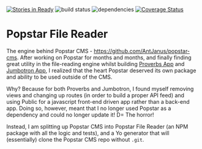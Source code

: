 [![Stories in Ready](https://badge.waffle.io/antjanus/popstar-file-reader.png?label=ready&title=Ready)](https://waffle.io/antjanus/popstar-cms)
![build status](https://travis-ci.org/AntJanus/popstar-file-reader.svg?branch=master) ![dependencies](https://david-dm.org/antjanus/popstar-file-reader.png) [![Coverage Status](https://coveralls.io/repos/AntJanus/popstar-file-reader/badge.png?branch=code-coverage)](https://coveralls.io/r/AntJanus/popstar-cms?branch=code-coverage)

Popstar File Reader
===================

The engine behind Popstar CMS - https://github.com/AntJanus/popstar-cms. After working on Popstar for months and months, and finally finding great utility in the file-reading engine whilst building [Proverbs App](http://proverbs-app.antjan.us) and [Jumbotron App](http://jumbotron.antjan.us/), I realized that the heart Popstar deserved its own package and ability to be used outside of the CMS.

Why? Because for both Proverbs and Jumbotron, I found myself removing views and changing up routes (in order to build a proper API feed) and using Public for a javascript front-end driven app rather than a back-end app. Doing so, however, meant that I no longer used Popstar as a dependency and could no longer update it! D= The horror!

Instead, I am splitting up Popstar CMS into Popstar File Reader (an NPM package with all the logic and tests), and a Yo generator that will (essentially) clone the Popstar CMS repo without `.git`.
